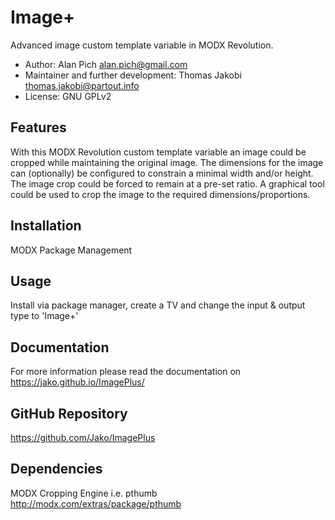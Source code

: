 # Image+

Advanced image custom template variable in MODX Revolution.

- Author: Alan Pich <alan.pich@gmail.com>
- Maintainer and further development: Thomas Jakobi <thomas.jakobi@partout.info>
- License: GNU GPLv2

## Features

With this MODX Revolution custom template variable an image could be cropped
while maintaining the original image. The dimensions for the image can
(optionally) be configured to constrain a minimal width and/or height. The image
crop could be forced to remain at a pre-set ratio. A graphical tool could be
used to crop the image to the required dimensions/proportions.

## Installation

MODX Package Management

## Usage

Install via package manager, create a TV and change the input & output type to
'Image+'

## Documentation

For more information please read the documentation on
https://jako.github.io/ImagePlus/

## GitHub Repository

https://github.com/Jako/ImagePlus

## Dependencies

MODX Cropping Engine i.e. pthumb <http://modx.com/extras/package/pthumb>
